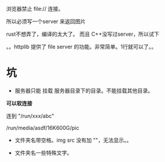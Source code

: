 


浏览器禁止 file:// 连接。

所以必须写一个server 来返回图片

rust不想弄了，编译的太大了。 而且 C++没写过server，所以试下


。。httplib 提供了 file server 的功能。非常简单。1行就可以了。。

# 坑

- 服务器只能 挂载 服务器目录下的目录。不能挂载其他目录。

**可以软连接**

连到 "/run/xxx/abc"

/run/media/asdf/16K600G/pic

- 文件夹名带空格。img src 没有加 ""，无法显示。。

- 文件夹名一些特殊文字。



